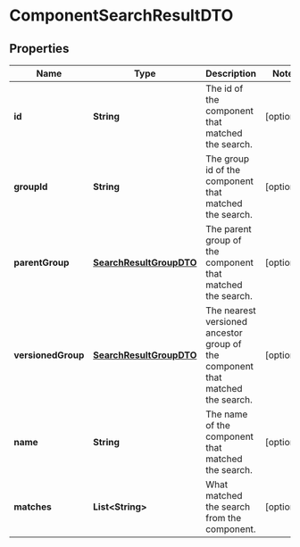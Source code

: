 
# ComponentSearchResultDTO

## Properties
Name | Type | Description | Notes
------------ | ------------- | ------------- | -------------
**id** | **String** | The id of the component that matched the search. |  [optional]
**groupId** | **String** | The group id of the component that matched the search. |  [optional]
**parentGroup** | [**SearchResultGroupDTO**](SearchResultGroupDTO.md) | The parent group of the component that matched the search. |  [optional]
**versionedGroup** | [**SearchResultGroupDTO**](SearchResultGroupDTO.md) | The nearest versioned ancestor group of the component that matched the search. |  [optional]
**name** | **String** | The name of the component that matched the search. |  [optional]
**matches** | **List&lt;String&gt;** | What matched the search from the component. |  [optional]




